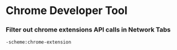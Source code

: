 # Chrome Developer Tool

### Filter out chrome extensions API calls in Network Tabs
```
-scheme:chrome-extension
```
